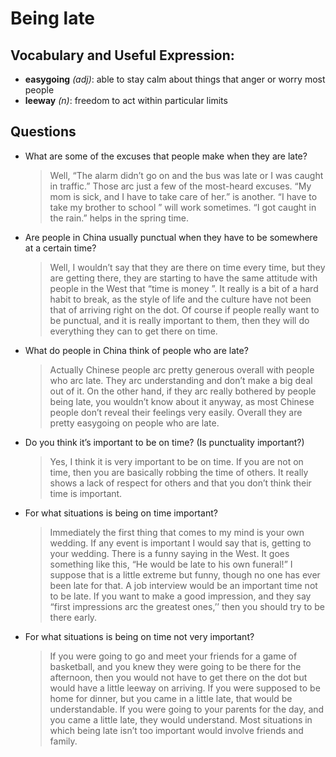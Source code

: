 # Being late
## Vocabulary and Useful Expression: 
* **easygoing** *(adj)*: able to stay calm about things that anger or worry most people
* **leeway** *(n)*: freedom to act within particular limits
## Questions
* What are some of the excuses that people make when they are late? 
  > Well, “The alarm didn’t go on and the bus was late or I was caught in traffic.” Those arc just a few of the most-heard excuses. “My mom is sick, and I have to take care of her.” is another. “I have to take my brother to school ” will work sometimes. “I got caught in the rain.” helps in the spring time.
* Are people in China usually punctual when they have to be somewhere at a certain time? 
  > Well, I wouldn’t say that they are there on time every time, but they are getting there, they are starting to have the same attitude with people in the West that “time is money ”. It really is a bit of a hard habit to break, as the style of life and the culture have not been that of arriving right on the dot. Of course if people really want to be punctual, and it is really important to them, then they will do everything they can to get there on time.
* What do people in China think of people who are late? 
  > Actually Chinese people arc pretty generous overall with people who arc late. They arc understanding and don’t make a big deal out of it. On the other hand, if they arc really bothered by people being late, you wouldn’t know about it anyway, as most Chinese people don’t reveal their feelings very easily. Overall they are pretty easygoing on people who are late.
* Do you think it’s important to be on time? (Is punctuality important?) 
  > Yes, I think it is very important to be on time. If you are not on time, then you are basically robbing the time of others. It really shows a lack of respect for others and that you don’t think their time is important.
* For what situations is being on time important? 
  > Immediately the first thing that comes to my mind is your own wedding. If any event is important I would say that is, getting to your wedding. There is a funny saying in the West. It goes something like this, “He would be late to his own funeral!” I suppose that is a little extreme but funny, though no one has ever been late for that. A job interview would be an important time not to be late. If you want to make a good impression, and they say “first impressions arc the greatest ones,’’ then you should try to be there early.
* For what situations is being on time not very important? 
  > If you were going to go and meet your friends for a game of basketball, and you knew they were going to be there for the afternoon, then you would not have to get there on the dot but would have a little leeway on arriving. If you were supposed to be home for dinner, but you came in a little late, that would be understandable. If you were going to your parents for the day, and you came a little late, they would understand. Most situations in which being late isn’t too important would involve friends and family.
